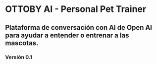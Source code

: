 # OTTOBY AI - Personal Pet Trainer

## Plataforma de conversación con AI de Open AI para ayudar a entender o entrenar a las mascotas.

### Versión 0.1